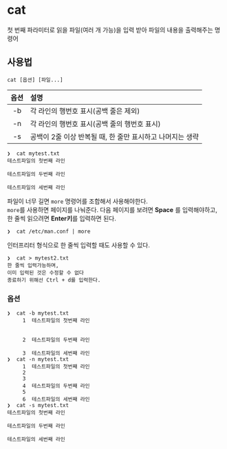 # cat

첫 번째 파라미터로 읽을 파일(여러 개 가능)을 입력 받아 파일의 내용을 출력해주는 명령어

## 사용법

``` shell
cat [옵션] [파일...]
```

| 옵션 	| 설명 	|
|:----:	|:---------------------------------------------------------	|
| -b 	| 각 라인의 행번호 표시(공백 줄은 제외) 	|
| -n 	| 각 라인의 행번호 표시(공백 줄의 행번호 표시) 	|
| -s 	| 공백이 2줄 이상 반복될 때, 한 줄만 표시하고 나머지는 생략 	|


``` shell
❯  cat mytest.txt
테스트파일의 첫번째 라인

테스트파일의 두번째 라인

테스트파일의 세번째 라인
```

파일이 너무 길면 `more` 명령어를 조합해서 사용해야한다.  
`more`를 사용하면 페이지를 나눠준다. 다음 페이지를 보려면 **Space** 를 입력해야하고, 한 줄씩 읽으려면 **Enter키**를 입력하면 된다.

``` shell
❯  cat /etc/man.conf | more
```

인터프리터 형식으로 한 줄씩 입력할 때도 사용할 수 있다.

``` shell
❯  cat > mytest2.txt
한 줄씩 입력가능하며,
이미 입력된 것은 수정할 수 없다
종료하기 위해선 Ctrl + d를 입력한다.
```

### 옵션

``` shell
❯  cat -b mytest.txt
     1	테스트파일의 첫번째 라인


     2	테스트파일의 두번째 라인

     3	테스트파일의 세번째 라인
❯  cat -n mytest.txt
     1	테스트파일의 첫번째 라인
     2
     3
     4	테스트파일의 두번째 라인
     5
     6	테스트파일의 세번째 라인
❯  cat -s mytest.txt
테스트파일의 첫번째 라인

테스트파일의 두번째 라인

테스트파일의 세번째 라인
```


